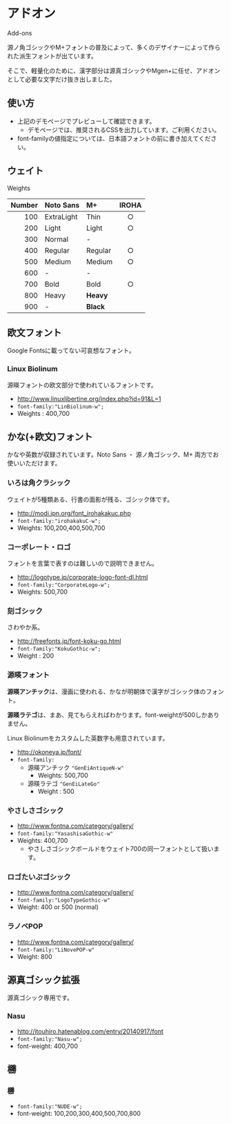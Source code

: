 # アドオン

Add-ons

源ノ角ゴシックやM+フォントの普及によって、多くのデザイナーによって作られた派生フォントが出ています。

そこで、軽量化のために、漢字部分は源真ゴシックやMgen+に任せ、アドオンとして必要な文字だけ抜き出しました。

## 使い方

- 上記のデモページでプレビューして確認できます。
  - デモページでは、推奨されるCSSを出力しています。ご利用ください。
- font-familyの値指定については、日本語フォントの前に書き加えてください。

## ウェイト

Weights

|Number|Noto Sans  |M+       |IROHA|
|-----:|:----------|:--------|:---:|
|100   |ExtraLight |Thin     |○   |
|200   |Light      |Light    |○   |
|300   |Normal     |-        |     |
|400   |Regular    |Regular  |○   |
|500   |Medium     |Medium   |○   |
|600   |-          |-        |     |
|700   |Bold       |Bold     |○   |
|800   |Heavy      |**Heavy**|     |
|900   |-          |**Black**|     |

## 欧文フォント

Google Fontsに載ってない可哀想なフォント。

### Linux Biolinum

源暎フォントの欧文部分で使われているフォントです。

- http://www.linuxlibertine.org/index.php?id=91&L=1
- `font-family:"LinBiolinum-w";`
- Weights : 400,700


## かな(+欧文)フォント

かなや英数が収録されています。Noto Sans ・ 源ノ角ゴシック、M+ 両方でお使いいただけます。

### いろは角クラシック

ウェイトが5種類ある、行書の面影が残る、ゴシック体です。

- http://modi.jpn.org/font_irohakakuc.php
- `font-family:"irohakakuC-w";`
- Weights: 100,200,400,500,700

### コーポレート・ロゴ

フォントを言葉で表すのは難しいので説明できません。

- http://logotype.jp/corporate-logo-font-dl.html
- `font-family:"CorporateLogo-w";`
- Weights: 500,700

### 刻ゴシック

さわやか系。

- http://freefonts.jp/font-koku-go.html
- `font-family:"KokuGothic-w";`
- Weight : 200

### 源暎フォント

**源暎アンチック**は、漫画に使われる、かなが明朝体で漢字がゴシック体のフォント。

**源暎ラテゴ**は、まあ、見てもらえればわかります。font-weightが500しかありません。

Linux Biolinumをカスタムした英数字も用意されています。

- http://okoneya.jp/font/
- `font-family:`
  - 源暎アンチック `"GenEiAntiqueN-w"`
    - Weights: 500,700
  - 源暎ラテゴ `"GenEiLateGo"`
    - Weight : 500

### やさしさゴシック

- http://www.fontna.com/category/gallery/
- `font-family:"YasashisaGothic-w"`
- Weights: 400,700
  - やさしさゴシックボールドをウェイト700の同一フォントとして扱います。

### ロゴたいぷゴシック

- http://www.fontna.com/category/gallery/
- `font-family:"LogoTypeGothic-w"`
- Weight: 400 or 500 (normal)

### ラノベPOP

- http://www.fontna.com/category/gallery/
- `font-family:"LiNovePOP-w"`
- Weight: 800

## 源真ゴシック拡張

源真ゴシック専用です。

### Nasu

- http://itouhiro.hatenablog.com/entry/20140917/font
- `font-family:"Nasu-w";`
- font-weight: 400,700

## 橳

### 橳

- `font-family:"NUDE-w";`
- font-weight: 100,200,300,400,500,700,800